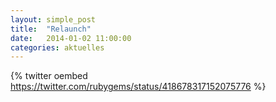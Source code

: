 ```yaml
---
layout: simple_post
title:  "Relaunch" 
date:   2014-01-02 11:00:00
categories: aktuelles
---
```


{% twitter oembed https://twitter.com/rubygems/status/418678317152075776 %}
